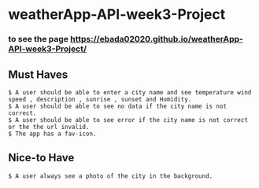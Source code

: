 # weatherApp-API-week3-Project

### to see the page  https://ebada02020.github.io/weatherApp-API-week3-Project/

## Must Haves
```
$ A user should be able to enter a city name and see temperature wind speed , description , sunrise , sunset and Humidity.
$ A user should be able to see no data if the city name is not correct.
$ A user should be able to see error if the city name is not correct or the the url invalid.
$ The app has a fav-icon.
```
## Nice-to Have
```
$ A user always see a photo of the city in the background.
```
